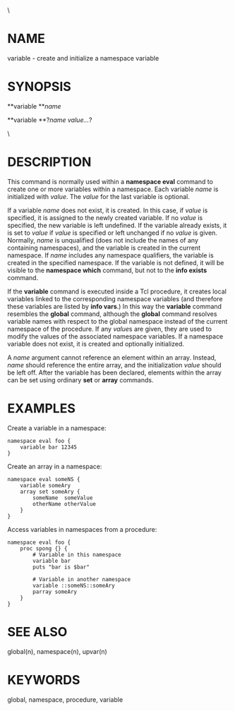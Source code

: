 \

# NAME

variable - create and initialize a namespace variable

# SYNOPSIS

**variable ***name*

**variable **?*name value\...*?

\

# DESCRIPTION

This command is normally used within a **namespace eval** command to
create one or more variables within a namespace. Each variable *name* is
initialized with *value*. The *value* for the last variable is optional.

If a variable *name* does not exist, it is created. In this case, if
*value* is specified, it is assigned to the newly created variable. If
no *value* is specified, the new variable is left undefined. If the
variable already exists, it is set to *value* if *value* is specified or
left unchanged if no *value* is given. Normally, *name* is unqualified
(does not include the names of any containing namespaces), and the
variable is created in the current namespace. If *name* includes any
namespace qualifiers, the variable is created in the specified
namespace. If the variable is not defined, it will be visible to the
**namespace which** command, but not to the **info exists** command.

If the **variable** command is executed inside a Tcl procedure, it
creates local variables linked to the corresponding namespace variables
(and therefore these variables are listed by **info vars**.) In this way
the **variable** command resembles the **global** command, although the
**global** command resolves variable names with respect to the global
namespace instead of the current namespace of the procedure. If any
*value*s are given, they are used to modify the values of the associated
namespace variables. If a namespace variable does not exist, it is
created and optionally initialized.

A *name* argument cannot reference an element within an array. Instead,
*name* should reference the entire array, and the initialization *value*
should be left off. After the variable has been declared, elements
within the array can be set using ordinary **set** or **array**
commands.

# EXAMPLES

Create a variable in a namespace:

    namespace eval foo {
        variable bar 12345
    }

Create an array in a namespace:

    namespace eval someNS {
        variable someAry
        array set someAry {
            someName  someValue
            otherName otherValue
        }
    }

Access variables in namespaces from a procedure:

    namespace eval foo {
        proc spong {} {
            # Variable in this namespace
            variable bar
            puts "bar is $bar"

            # Variable in another namespace
            variable ::someNS::someAry
            parray someAry
        }
    }

# SEE ALSO

global(n), namespace(n), upvar(n)

# KEYWORDS

global, namespace, procedure, variable
